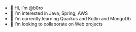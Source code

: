 - 👋 Hi, I’m @b0ro
- 👀 I’m interested in Java, Spring, AWS 
- 🌱 I’m currently learning Quarkus and Kotlin and MongoDb
- 💞️ I’m looking to collaborate on Web projects

<!---
b0ro/b0ro is a ✨ special ✨ repository because its `README.md` (this file) appears on your GitHub profile.
You can click the Preview link to take a look at your changes.
--->
